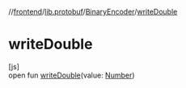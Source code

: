 //[frontend](../../../index.md)/[lib.protobuf](../index.md)/[BinaryEncoder](index.md)/[writeDouble](write-double.md)

# writeDouble

[js]\
open fun [writeDouble](write-double.md)(value: [Number](https://kotlinlang.org/api/latest/jvm/stdlib/kotlin/-number/index.html))
